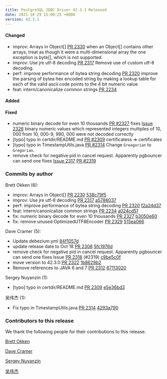```yaml
---
title: PostgreSQL JDBC Driver 42.3.1 Released
date: 2021-10-29 15:09:25 +0000
version: 42.3.1
---
```


#### Changed

* improv: Arrays in Object[] [PR 2330](https://github.com/pgjdbc/pgjdbc/pull/2330) when an Object[] contains other arrays, treat as though it were a
multi-dimensional array the one exception is byte[], which is not supported.
* improv: Use jre utf-8 decoding [PR 2317](https://github.com/pgjdbc/pgjdbc/pull/2317) Remove use of custom utf-8 decoding.
* perf: improve performance of bytea string decoding [PR 2320](https://github.com/pgjdbc/pgjdbc/pull/2320)
improve the parsing of bytea hex encoded string by making a lookup table for each of the valid ascii code points to the 4 bit numeric value
* feat: intern/canonicalize common strings [PR 2234](https://github.com/pgjdbc/pgjdbc/pull/2234)

#### Added

#### Fixed

* numeric binary decode for even 10 thousands [PR #2327](https://github.com/pgjdbc/pgjdbc/pull/2327) fixes  [Issue 2326](https://github.com/pgjdbc/pgjdbc/issues/2326)
binary numeric values which represented integers multiples of 10, 000 from 10, 000-9, 990, 000 were not decoded correctly
* [typo] typo in certdir/README.md [PR #2309](https://github.com/pgjdbc/pgjdbc/pull/2309) certificatess => certificates
* [typo] typo in TimestampUtils.java [PR #2314](https://github.com/pgjdbc/pgjdbc/pull/2314) Change `Greagorian` to `Gregorian`.
* remove check for negative pid in cancel request. Apparently pgbouncer can send one fixes [Issue 2317](https://github.com/pgjdbc/pgjdbc/issues/2317) [PR #2319](https://github.com/pgjdbc/pgjdbc/pull/2319)

<!--more-->

### Commits by author

Brett Okken (6):

* improv: Arrays in Object[] [PR 2230](https://github.com/pgjdbc/pgjdbc/pull/2230) [538c79f5](https://github.com/pgjdbc/pgjdbc/commit/538c79f560097e0fc8fef460477fbaeaa71ebb19)
* improv: Use jre utf-8 decoding [PR 2317](https://github.com/pgjdbc/pgjdbc/pull/2317) [a5786037](https://github.com/pgjdbc/pgjdbc/commit/a57860377053bd44008ae47453381b9e78442891)
* perf: improve performance of bytea string decoding [PR 2320](https://github.com/pgjdbc/pgjdbc/pull/2320) [f2a24d37](https://github.com/pgjdbc/pgjdbc/commit/f2a24d37363b59279290ef16767047bf65b3694c)
* feat: intern/canonicalize common strings [PR 2234](https://github.com/pgjdbc/pgjdbc/pull/2234) [a024cd51](https://github.com/pgjdbc/pgjdbc/commit/a024cd5187a7aa5843058fb825680a78ad047ca3)
* fix: numeric binary decode for even 10 thousands [PR 2327](https://github.com/pgjdbc/pgjdbc/pull/2327) [b3050e60](https://github.com/pgjdbc/pgjdbc/commit/b3050e60f81b4e43fae452bcf6df297df2048ae4)
* fix: remove unused OptimizedUTF8Encoder [PR 2329](https://github.com/pgjdbc/pgjdbc/pull/2329) [515ea066](https://github.com/pgjdbc/pgjdbc/commit/515ea066d2af84cbd98ab840457934df5596acfe)

Dave Cramer (5):

* Update debezium.yml [84f1057d](https://github.com/pgjdbc/pgjdbc/commit/84f1057d2b735b51c7ad8456f395c03104004867)
* update release date to Oct 18 [PR 2308](https://github.com/pgjdbc/pgjdbc/pull/2308) [5fc1976d](https://github.com/pgjdbc/pgjdbc/commit/5fc1976d4b3f3be2f62ede74497a5f7432647930)
* remove check for negative pid in cancel request. Apparently pgbouncer can send one fixes Issue [PR 2318](https://github.com/pgjdbc/pgjdbc/pull/2318) (#2319) [c9be5c0f](https://github.com/pgjdbc/pgjdbc/commit/c9be5c0f855bfbda1a481cd8b469210d13b2e553)
* move version to 42.3.0 [PR 2322](https://github.com/pgjdbc/pgjdbc/pull/2322) [1b8629b2](https://github.com/pgjdbc/pgjdbc/commit/1b8629b24e1851311df98bb390480dc7cbcdfb52)
* Remove references to JAVA 6 and 7 [PR 2312](https://github.com/pgjdbc/pgjdbc/pull/2312) [67113020](https://github.com/pgjdbc/pgjdbc/commit/67113020ac79dbad41d2aaf4f0cf6a9e0de4ef02)

Sergey Nuyanzin (1):

* [typo] typo in certdir/README.md [PR 2309](https://github.com/pgjdbc/pgjdbc/pull/2309) [e5e36bd3](https://github.com/pgjdbc/pgjdbc/commit/e5e36bd3e8ac87ae554ac5cd1ac664fcd0010073)

吴伟杰 (1):

* Fix typo in TimestampUtils.java [PR 2314](https://github.com/pgjdbc/pgjdbc/pull/2314) [4293a790](https://github.com/pgjdbc/pgjdbc/commit/4293a790d5fdea0c2c94b2911ce0da53539c85f2)

### Contributors to this release

We thank the following people for their contributions to this release.

[Brett Okken](https://github.com/bokken)

[Dave Cramer](davec@postgresintl.com)

[Sergey Nuyanzin](https://github.com/snuyanzin)

[吴伟杰](https://github.com/TeslaCN)
